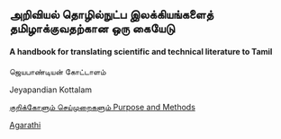 ## அறிவியல் தொழில்நுட்ப இலக்கியங்களைத் தமிழாக்குவதற்கான ஒரு கையேடு
#### A handbook for translating scientific and technical literature to Tamil

ஜெயபாண்டியன் கோட்டாளம்

Jeyapandian Kottalam

[குறிக்கோளும் செய்முறைகளும் Purpose and Methods](Purpose-and-Methods.html)

[Agarathi](English-Tamil.md)


